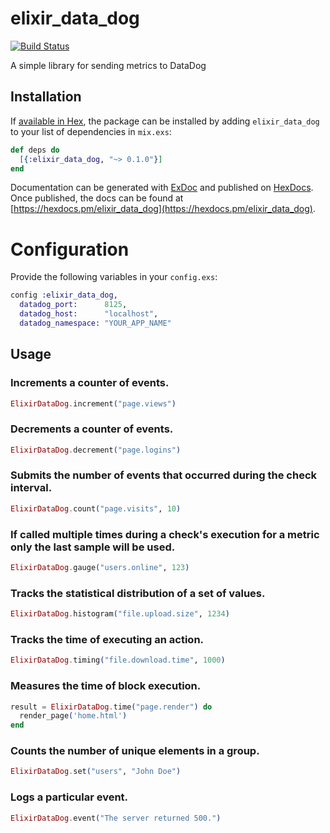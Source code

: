 # elixir_data_dog

[![Build Status](https://travis-ci.org/KamilLelonek/elixir_data_dog.svg?branch=master)](https://travis-ci.org/KamilLelonek/elixir_data_dog)

A simple library for sending metrics to DataDog

## Installation

If [available in Hex](https://hex.pm/docs/publish), the package can be installed
by adding `elixir_data_dog` to your list of dependencies in `mix.exs`:

```elixir
def deps do
  [{:elixir_data_dog, "~> 0.1.0"}]
end
```

Documentation can be generated with [ExDoc](https://github.com/elixir-lang/ex_doc)
and published on [HexDocs](https://hexdocs.pm). Once published, the docs can
be found at [https://hexdocs.pm/elixir_data_dog](https://hexdocs.pm/elixir_data_dog).

# Configuration

Provide the following variables in your `config.exs`:

```elixir
config :elixir_data_dog,
  datadog_port:      8125,
  datadog_host:      "localhost",
  datadog_namespace: "YOUR_APP_NAME"

```

## Usage

### Increments a counter of events.

```elixir
ElixirDataDog.increment("page.views")
```

### Decrements a counter of events.

```elixir
ElixirDataDog.decrement("page.logins")
```

### Submits the number of events that occurred during the check interval.

```elixir
ElixirDataDog.count("page.visits", 10)
```

### If called multiple times during a check's execution for a metric only the last sample will be used.

```elixir
ElixirDataDog.gauge("users.online", 123)
```

### Tracks the statistical distribution of a set of values.

```elixir
ElixirDataDog.histogram("file.upload.size", 1234)
```

### Tracks the time of executing an action.

```elixir
ElixirDataDog.timing("file.download.time", 1000)
```

### Measures the time of block execution.

```elixir
result = ElixirDataDog.time("page.render") do
  render_page('home.html')
end
```

### Counts the number of unique elements in a group.

```elixir
ElixirDataDog.set("users", "John Doe")
```

### Logs a particular event.

```elixir
ElixirDataDog.event("The server returned 500.")
```
